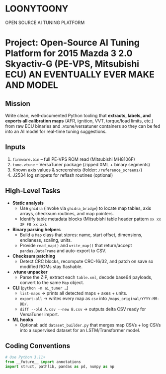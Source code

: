 # LOONYTOONY
OPEN SOURCE AI TUNING PLATFORM
# Project: Open-Source AI Tuning Platform for 2015 Mazda 3 2.0 Skyactiv-G (PE-VPS, Mitsubishi ECU) AN EVENTUALLY EVER MAKE AND MODEL

## Mission
Write clean, well-documented Python tooling that **extracts, labels, and exports all calibration maps** (AFR, ignition, VVT, torque/load limits, etc.) from raw ECU binaries and .vtune/versatuner containers so they can be fed into an AI model for real-time tuning suggestions.

## Inputs
1. `firmware.bin` – full PE-VPS ROM read (Mitsubishi MH8106F)  
2. `tune.vtune` – VersaTuner package (zipped XML + binary segments)  
3. Known axis values & screenshots (folder: `/reference_screens/`)  
4. J2534 log snippets for reflash routines (optional)

## High-Level Tasks
- **Static analysis**  
  - Use `ghidra` (invoke via `ghidra_bridge`) to locate map tables, axis arrays, checksum routines, and map pointers.  
  - Identify table metadata blocks (Mitsubishi table header pattern `xx xx 3F F0 xx xx`).  
- **Binary parsing helpers**  
  - Build a `Map` class that stores: name, start offset, dimensions, endianess, scaling, units.  
  - Provide `read_map()` and `write_map()` that return/accept `pandas.DataFrame` and auto-export to CSV.  
- **Checksum patching**  
  - Detect CRC blocks, recompute CRC-16/32, and patch on save so modified ROMs stay flashable.  
- **.vtune unpacker**  
  - Parse the ZIP, extract each `table.xml`, decode base64 payloads, convert to the same `Map` object.  
- **CLI** (`python -m ai_tuner …`)  
  - `list-maps` → prints all detected maps + axes + units.  
  - `export-all` → writes every map as `csv` into `/maps_original/YYYY-MM-DD/`.  
  - `diff --old A.csv --new B.csv` → outputs delta CSV ready for VersaTuner import.  
- **ML hooks**  
  - Optional: add `dataset_builder.py` that merges map CSVs + log CSVs into a supervised dataset for an LSTM/Transformer model.

## Coding Conventions
```python
# Use Python 3.11+
from __future__ import annotations
import struct, pathlib, pandas as pd, numpy as np
